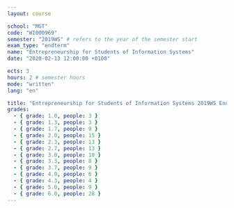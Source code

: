 ```yaml
---
layout: course

school: "MGT"
code: "WI000969"
semester: "2019WS" # refers to the year of the semester start
exam_type: "endterm"
name: "Entrepreneurship for Students of Information Systems"
date: "2020-02-13 12:00:00 +0100"

ects: 3
hours: 2 # semester hours
mode: "written"
lang: "en"

title: "Entrepreneurship for Students of Information Systems 2019WS Endterm"
grades:
  - { grade: 1.0, people: 3 }
  - { grade: 1.3, people: 3 }
  - { grade: 1.7, people: 9 }
  - { grade: 2.0, people: 15 }
  - { grade: 2.3, people: 13 }
  - { grade: 2.7, people: 13 }
  - { grade: 3.0, people: 10 }
  - { grade: 3.3, people: 8 }
  - { grade: 3.7, people: 9 }
  - { grade: 4.0, people: 6 }
  - { grade: 4.3, people: 4 }
  - { grade: 5.0, people: 9 }
  - { grade: 6.0, people: 28 }
---
```



